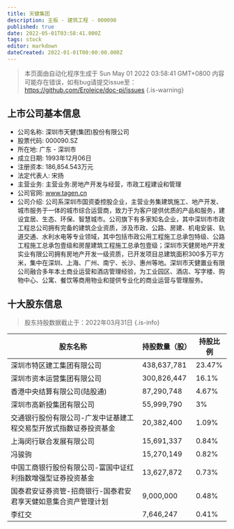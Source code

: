 ```yaml
---
title: 天健集团
description: 主板 - 建筑工程 - 000090
published: true
date: 2022-05-01T03:58:41.000Z
tags: stock
editor: markdown
dateCreated: 2022-01-01T00:00:00.000Z
---
```


> 本页面由自动化程序生成于 Sun May 01 2022 03:58:41 GMT+0800
> 内容可能存在错误，如有bug请提交issue至：https://github.com/Eroleice/doc-pi/issues
{.is-warning}

## 上市公司基本信息
- 公司名称: 深圳市天健(集团)股份有限公司
- 股票代码: 000090.SZ
- 所在地: 广东 - 深圳市
- 成立日期: 1993年12月06日
- 注册资本: 186,854.543万元
- 法定代表人: 宋扬
- 主营业务: 主营业务:房地产开发与经营，市政工程建设和管理
- 公司官网: www.tagen.cn
- 公司介绍: 公司系深圳市国资委控股企业，主营业务集建筑施工、地产开发、城市服务于一体的城市综合运营商，致力于为客户提供优质的产品和服务，建设宜居、生态、环保、智慧城市。公司旗下有多家知名企业，其中深圳市市政工程总公司拥有完备的建筑企业资质，涉及市政、公路、房建、机电安装、轨道交通、水利水电等专业领域，其中包括市政公用工程施工总承包特级、公路工程施工总承包壹级和房屋建筑工程施工总承包壹级；深圳市天健房地产开发实业有限公司拥有房地产开发一级资质，已开发项目总建筑面积300多万平方米，集中在深圳、上海、广州、南宁、长沙、惠州等地。深圳市天健置业有限公司融合多年本土商业运营和酒店管理经验，为工业园区、酒店、写字楼、购物中心、公寓、餐饮等商用物业和提供专业化的商业运营与管理服务。


## 十大股东信息
> 股东持股数据截止于：2022年03月31日
{.is-info}

| 股东名称 | 持股数量（股） | 持股比例 |
| --- | --- | --- |
| 深圳市特区建工集团有限公司 | 438,637,781 | 23.47% |
| 深圳市资本运营集团有限公司 | 300,826,447 | 16.1% |
| 香港中央结算有限公司(陆股通) | 87,290,748 | 4.67% |
| 深圳市高新投集团有限公司 | 55,999,790 | 3% |
| 交通银行股份有限公司-广发中证基建工程交易型开放式指数证券投资基金 | 20,382,400 | 1.09% |
| 上海闵行联合发展有限公司 | 15,691,337 | 0.84% |
| 冯骏驹 | 15,270,149 | 0.82% |
| 中国工商银行股份有限公司-富国中证红利指数增强型证券投资基金 | 13,627,872 | 0.73% |
| 国泰君安证券资管-招商银行-国泰君安君享天健如意集合资产管理计划 | 9,000,000 | 0.48% |
| 李红交 | 7,646,247 | 0.41% |




